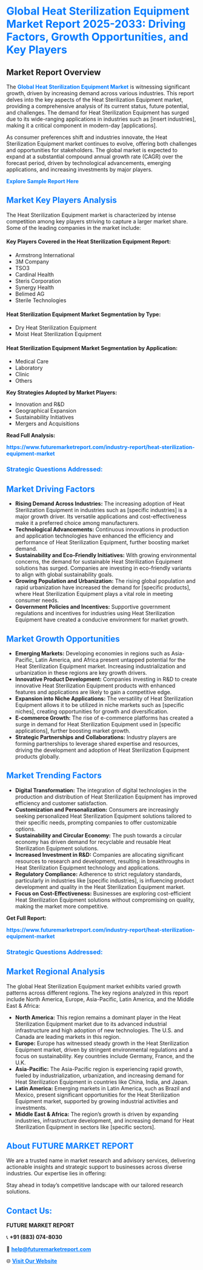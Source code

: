 <h1 style="color: #007BFF;">Global Heat Sterilization Equipment Market Report 2025-2033: Driving Factors, Growth Opportunities, and Key Players</h1>

<section id="overview">
<h2>Market Report Overview</h2>
<p>The <a href="https://www.futuremarketreport.com/industry-report/heat-sterilization-equipment-market" style="color: #007BFF; text-decoration: none;"><strong>Global Heat Sterilization Equipment Market</strong></a> is witnessing significant growth, driven by increasing demand across various industries. This report delves into the key aspects of the Heat Sterilization Equipment market, providing a comprehensive analysis of its current status, future potential, and challenges. The demand for Heat Sterilization Equipment has surged due to its wide-ranging applications in industries such as [insert industries], making it a critical component in modern-day [applications].</p>
<p>As consumer preferences shift and industries innovate, the Heat Sterilization Equipment market continues to evolve, offering both challenges and opportunities for stakeholders. The global market is expected to expand at a substantial compound annual growth rate (CAGR) over the forecast period, driven by technological advancements, emerging applications, and increasing investments by major players.</p>
</section>

<section id="overview">
<p><a href="https://www.futuremarketreport.com/request-sample/reportId=58338" style="color: #007BFF; text-decoration: none;"><strong>Explore Sample Report Here</strong></a></p>
</section>

<section id="key-players">
<h2 style="color: #007BFF;">Market Key Players Analysis</h2>
<p>The Heat Sterilization Equipment market is characterized by intense competition among key players striving to capture a larger market share. Some of the leading companies in the market include:</p>
<h4>Key Players Covered in the Heat Sterilization Equipment Report:</h4>
<ul><li>Armstrong International</li><li>3M Company</li><li>TSO3</li><li>Cardinal Health</li><li>Steris Corporation</li><li>Synergy Health</li><li>Belimed AG</li><li>Sterile Technologies</li></ul>
<h4>Heat Sterilization Equipment Market Segmentation by Type:</h4>
<ul><li>Dry Heat Sterilization Equipment</li><li>Moist Heat Sterilization Equipment</li></ul>

<h4>Heat Sterilization Equipment Market Segmentation by Application:</h4>
<ul><li>Medical Care</li><li>Laboratory</li><li>Clinic</li><li>Others</li></ul>
<p><strong>Key Strategies Adopted by Market Players:</strong></p>
<ul>
<li>Innovation and R&D</li>
<li>Geographical Expansion</li>
<li>Sustainability Initiatives</li>
<li>Mergers and Acquisitions</li>
</ul>
</section>

<section>
<p><strong>Read Full Analysis: </strong></p><a href="https://www.futuremarketreport.com/industry-report/heat-sterilization-equipment-market" style="color: #007BFF; text-decoration: none;"><strong>https://www.futuremarketreport.com/industry-report/heat-sterilization-equipment-market</strong></a>
<h3 style="color: #007BFF;">Strategic Questions Addressed:</h3>
</section>

<section id="driving-factors">
<h2 style="color: #007BFF;">Market Driving Factors</h2>
<ul>
<li><strong>Rising Demand Across Industries:</strong> The increasing adoption of Heat Sterilization Equipment in industries such as [specific industries] is a major growth driver. Its versatile applications and cost-effectiveness make it a preferred choice among manufacturers.</li>
<li><strong>Technological Advancements:</strong> Continuous innovations in production and application technologies have enhanced the efficiency and performance of Heat Sterilization Equipment, further boosting market demand.</li>
<li><strong>Sustainability and Eco-Friendly Initiatives:</strong> With growing environmental concerns, the demand for sustainable Heat Sterilization Equipment solutions has surged. Companies are investing in eco-friendly variants to align with global sustainability goals.</li>
<li><strong>Growing Population and Urbanization:</strong> The rising global population and rapid urbanization have increased the demand for [specific products], where Heat Sterilization Equipment plays a vital role in meeting consumer needs.</li>
<li><strong>Government Policies and Incentives:</strong> Supportive government regulations and incentives for industries using Heat Sterilization Equipment have created a conducive environment for market growth.</li>
</ul>
</section>

<section id="growth-opportunities">
<h2 style="color: #007BFF;">Market Growth Opportunities</h2>
<ul>
<li><strong>Emerging Markets:</strong> Developing economies in regions such as Asia-Pacific, Latin America, and Africa present untapped potential for the Heat Sterilization Equipment market. Increasing industrialization and urbanization in these regions are key growth drivers.</li>
<li><strong>Innovative Product Development:</strong> Companies investing in R&D to create innovative Heat Sterilization Equipment products with enhanced features and applications are likely to gain a competitive edge.</li>
<li><strong>Expansion into Niche Applications:</strong> The versatility of Heat Sterilization Equipment allows it to be utilized in niche markets such as [specific niches], creating opportunities for growth and diversification.</li>
<li><strong>E-commerce Growth:</strong> The rise of e-commerce platforms has created a surge in demand for Heat Sterilization Equipment used in [specific applications], further boosting market growth.</li>
<li><strong>Strategic Partnerships and Collaborations:</strong> Industry players are forming partnerships to leverage shared expertise and resources, driving the development and adoption of Heat Sterilization Equipment products globally.</li>
</ul>
</section>

<section id="trending-factors">
<h2 style="color: #007BFF;">Market Trending Factors</h2>
<ul>
<li><strong>Digital Transformation:</strong> The integration of digital technologies in the production and distribution of Heat Sterilization Equipment has improved efficiency and customer satisfaction.</li>
<li><strong>Customization and Personalization:</strong> Consumers are increasingly seeking personalized Heat Sterilization Equipment solutions tailored to their specific needs, prompting companies to offer customizable options.</li>
<li><strong>Sustainability and Circular Economy:</strong> The push towards a circular economy has driven demand for recyclable and reusable Heat Sterilization Equipment solutions.</li>
<li><strong>Increased Investment in R&D:</strong> Companies are allocating significant resources to research and development, resulting in breakthroughs in Heat Sterilization Equipment technology and applications.</li>
<li><strong>Regulatory Compliance:</strong> Adherence to strict regulatory standards, particularly in industries like [specific industries], is influencing product development and quality in the Heat Sterilization Equipment market.</li>
<li><strong>Focus on Cost-Effectiveness:</strong> Businesses are exploring cost-efficient Heat Sterilization Equipment solutions without compromising on quality, making the market more competitive.</li>
</ul>
</section>

<section>
<p><strong>Get Full Report: </strong></p><a href="https://www.futuremarketreport.com/industry-report/heat-sterilization-equipment-market" style="color: #007BFF; text-decoration: none;"><strong>https://www.futuremarketreport.com/industry-report/heat-sterilization-equipment-market</strong></a>
<h3 style="color: #007BFF;">Strategic Questions Addressed:</h3>
</section>


<section id="regional-analysis">
<h2 style="color: #007BFF;">Market Regional Analysis</h2>
<p>The global Heat Sterilization Equipment market exhibits varied growth patterns across different regions. The key regions analyzed in this report include North America, Europe, Asia-Pacific, Latin America, and the Middle East & Africa:</p>
<ul>
<li><strong>North America:</strong> This region remains a dominant player in the Heat Sterilization Equipment market due to its advanced industrial infrastructure and high adoption of new technologies. The U.S. and Canada are leading markets in this region.</li>
<li><strong>Europe:</strong> Europe has witnessed steady growth in the Heat Sterilization Equipment market, driven by stringent environmental regulations and a focus on sustainability. Key countries include Germany, France, and the U.K.</li>
<li><strong>Asia-Pacific:</strong> The Asia-Pacific region is experiencing rapid growth, fueled by industrialization, urbanization, and increasing demand for Heat Sterilization Equipment in countries like China, India, and Japan.</li>
<li><strong>Latin America:</strong> Emerging markets in Latin America, such as Brazil and Mexico, present significant opportunities for the Heat Sterilization Equipment market, supported by growing industrial activities and investments.</li>
<li><strong>Middle East & Africa:</strong> The region’s growth is driven by expanding industries, infrastructure development, and increasing demand for Heat Sterilization Equipment in sectors like [specific sectors].</li>
</ul>
</section>

<footer>
<h2 style="color: #007BFF;">About FUTURE MARKET REPORT</h2>
<p>We are a trusted name in market research and advisory services, delivering actionable insights and strategic support to businesses across diverse industries. Our expertise lies in offering:</p>

<p>Stay ahead in today’s competitive landscape with our tailored research solutions.</p>

<h2 style="color: #007BFF;">Contact Us:</h2>
<p><strong>FUTURE MARKET REPORT</strong></p>
<p>📞 <strong>+91 (883) 074-8030</strong></p>
<p>📧 <strong><a href="mailto:help@futuremarketreport.com" style="color: #007BFF;">help@futuremarketreport.com</a></strong></p>
<p>🌐 <strong><a href="https://www.futuremarketreport.com/" style="color: #007BFF;">Visit Our Website</a></strong></p>
</footer>